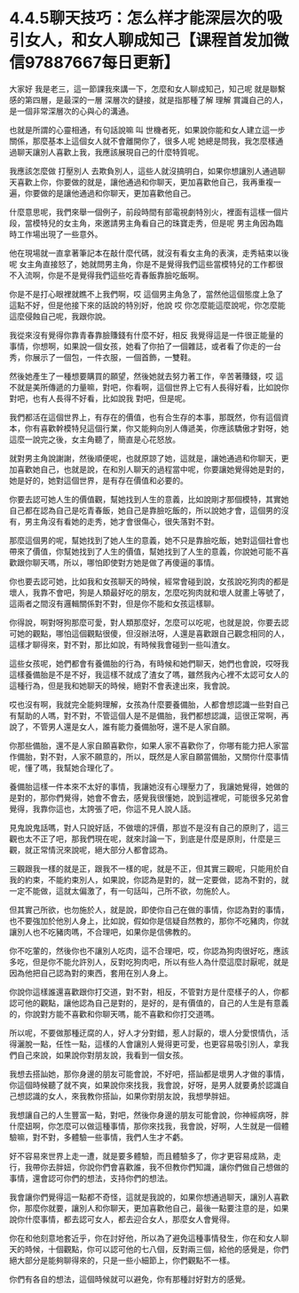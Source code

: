 # 4.4.5聊天技巧：怎么样才能深层次的吸引女人，和女人聊成知己【课程首发加微信97887667每日更新】

大家好 我是老三，這一節課我來講一下，怎麼和女人聊成知己，知己呢 就是聯繫感的第四層，是最深的一層 深層次的鏈接，就是指那種了解 理解 賞識自己的人，是一個非常深層次的心與心的溝通。

也就是所謂的心靈相通，有句話說嘛 叫 世機者死，如果說你能和女人建立這一步關係，那麼基本上這個女人就不會離開你了，很多人呢 她總是問我，我怎麼樣通過聊天讓別人喜歡上我，我應該展現自己的什麼特質呢。

我應該怎麼做 打壓別人 去欺負別人，這些人就沒搞明白，如果你想讓別人通過聊天喜歡上你，你要做的就是，讓他通過和你聊天，更加喜歡他自己，我再重複一遍，你要做的是讓他通過和你聊天，更加喜歡他自己。

什麼意思呢，我們來舉一個例子，前段時間有部電視劇特別火，裡面有這樣一個片段，當模特兒的女主角，來邀請男主角看自己的珠寶走秀，但是呢 男主角因為臨時工作場出現了一些意外。

他在現場就一直拿著筆記本在敲什麼代碼，就沒有看女主角的表演，走秀結束以後呢 女主角直接怒了，她就問男主角，你是不是覺得我們這些當模特兒的工作都很不入流啊，你是不是覺得我們這些吃青春飯靠臉吃飯啊。

你是不是打心眼裡就瞧不上我們啊，哎 這個男主角急了，當然他這個態度上急了這點不好，但是他接下來的話說的特別好，他說 哎 你怎麼能這麼說呢，你怎麼能這麼侵蝕自己呢，我跟你說。

我從來沒有覺得你靠青春靠臉賺錢有什麼不好，相反 我覺得這是一件很正能量的事情，你想啊，如果說一個女孩，她看了你拍了一個雜誌，或者看了你走的一台秀，你展示了一個包，一件衣服，一個首飾，一雙鞋。

然後她產生了一種想要購買的願望，然後她就去努力著工作，辛苦著賺錢，哎 這不就是美所傳遞的力量嘛，對吧，你看啊，這個世界上它有人長得好看，比如說你 對吧，也有人長得不好看，比如說我 對吧，但是呢。

我們都活在這個世界上，有存在的價值，也有合生存的本事，那既然，你有這個資本，你有喜歡幹模特兒這個行業，你又能夠向別人傳遞美，你應該驕傲才對呀，她這麼一說完之後，女主角聽了，簡直是心花怒放。

就對男主角說謝謝，然後順便呢，也就原諒了她，這就是，讓她通過和你聊天，更加喜歡她自己，也就是說，在和別人聊天的過程當中呢，你要讓她覺得她是對的，她是好的，她對這個世界，是有存在價值和必要的。

你要去認可她人生的價值觀，幫她找到人生的意義，比如說剛才那個模特，其實她自己都在認為自己是吃青春飯，她自己是靠臉吃飯的，所以說她才會，這個男的沒有，男主角沒有看她的走秀，她才會很傷心，很失落對不對。

那麼這個男的呢，幫她找到了她人生的意義，她不只是靠臉吃飯，她對這個社會也帶來了價值，你幫她找到了人生的價值，幫她找到了人生的意義，你說她可能不喜歡跟你聊天嗎，所以，哪怕即使對方她是做了再傻逼的事情。

你也要去認可她，比如我和女孩聊天的時候，經常會碰到說，女孩說吃狗肉的都是壞人，我靠不會吧，狗是人類最好吃的朋友，怎麼吃狗肉就和壞人就畫上等號了，這兩者之間沒有邏輯關係對不對，但是你不能和女孩這樣聊。

你得說，啊對呀狗那麼可愛，對人類那麼好，怎麼可以吃呢，也就是說，你要去認可她的觀點，哪怕這個觀點很傻，但沒辦法呀，人還是喜歡跟自己觀念相同的人，這樣才聊得來，對不對，那比如說，有時候我會碰到一些叫渣女。

這些女孩呢，她們都會有養備胎的行為，有時候和她們聊天，她們也會說，哎呀我這樣養備胎是不是不好，我這樣不就成了渣女了嗎，雖然我內心裡不太認可女人的這種行為，但是我和她聊天的時候，絕對不會表達出來，我會說。

哎也沒有啊，我就完全能夠理解，女孩為什麼要養備胎，人都會想認識一些對自己有幫助的人嗎，對不對，不管這個人是不是備胎，我們都想認識，這很正常啊，再說了，不管男人還是女人，誰有能力養備胎呀，還不是人家自願。

你那些備胎，還不是人家自願喜歡你，如果人家不喜歡你了，你哪有能力把人家當作備胎，對不對，人家不願意的，所以，既然是人家自願當備胎，又關你什麼事情呢，懂了嗎，我幫她合理化了。

養備胎這樣一件本來不太好的事情，我讓她沒有心理壓力了，我讓她覺得，她做的是對的，那你們覺得，她會不會去，感覺我很懂她，說到這裡呢，可能很多兄弟會覺得，我靠你這也，太誇張了吧，你這不見人說人話。

見鬼說鬼話嗎，對人只說好話，不做壞的評價，那豈不是沒有自己的原則了，這三觀也太不正了吧，那我們現在呢，就來討論一下，到底是什麼是原則，什麼是三觀，就正常情況來說呢，絕大部分人都會認為。

三觀跟我一樣的就是正，跟我不一樣的呢，就是不正，但其實三觀呢，只能用於自我的約束，不能約束別人，如果說，你認為是對的，就一定要做，認為不對的，就一定不能做，這就太偏激了，有一句話叫，己所不欲，勿施於人。

但其實己所欲，也勿施於人，就是說，即使你自己在做的事情，你認為對的事情，也不要強加於他別人身上，比如說，假如你是信疑自然教的，那你不吃豬肉，你就讓別人也不吃豬肉嗎，不合理吧，如果你是信佛教的。

你不吃葷的，然後你也不讓別人吃肉，這不合理吧，哎，你認為狗肉很好吃，應該多吃，但是你不能允許別人，反對吃狗肉吧，所以有些人為什麼這麼討厭呢，就是因為他把自己認為對的東西，套用在別人身上。

你說你這樣誰還喜歡跟你打交道，對不對，相反，不管對方是什麼樣子的人，你都認可他的觀點，讓他認為自己是對的，是好的，是有價值的，自己的人生是有意義的，你說對方能不喜歡和你聊天嗎，能不喜歡和你打交道嗎。

所以呢，不要做那種迂腐的人，好人才分對錯，惹人討厭的，壞人分愛恨情仇，活得灑脫一點，任性一點，這樣的人會讓別人覺得更可愛，也更容易吸引別人，拿我們自己來說，如果說你對朋友說，我看到一個女孩。

我想去搭訕她，那你身邊的朋友可能會說，不好吧，搭訕都是壞男人才做的事情，你這個時候聽了就不爽，如果說你來找我，我會說，好呀，是男人就要勇於認識自己想認識的女人，來我教你搭訕，如果你對朋友說，我想學胖妞。

我想讓自己的人生豐富一點，對吧，然後你身邊的朋友可能會說，你神經病呀，胖什麼妞啊，你怎麼可以做這種事情，那你來找我，我會說，好啊，人生就是一個體驗嘛，對不對，多體驗一些事情，我們人生才不虧。

好不容易來世界上走一遭，就是要多體驗，而且體驗多了，你才更容易成熟，走行，我帶你去胖妞，你說你們會喜歡誰，我不但教你們知識，讓你們做自己想做的事情，還會認可你們的想法，支持你們的想法。

我會讓你們覺得這一點都不奇怪，這就是我說的，如果你想通過聊天，讓別人喜歡你，那麼你就要，讓別人和你聊天，更加喜歡他自己，最後一點要注意的是，如果說你什麼事情，都去認可女人，都去迎合女人，那麼女人會覺得。

你在和他刻意地套近乎，你在討好他，所以為了避免這種事情發生，你在和女人聊天的時候，十個觀點，你可以認可他的七八個，反對兩三個，給他的感覺是，你們絕大部分是能夠聊得來的，只是一些小細節上，你們觀點不一樣。

你們有各自的想法，這個時候就可以避免，你有那種討好對方的感覺。
